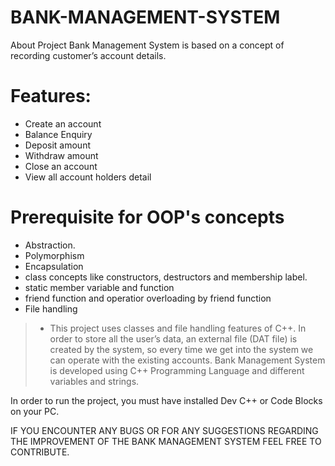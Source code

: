 # BANK-MANAGEMENT-SYSTEM

About Project Bank Management System is based on a concept of recording customer’s account details. 

# Features:
- Create an account
- Balance Enquiry
- Deposit amount
- Withdraw amount
- Close an account
- View all account holders detail

# Prerequisite for OOP's concepts 
- Abstraction.
- Polymorphism
- Encapsulation
- class concepts like constructors, destructors and membership label.
- static member variable and function 
- friend function and operatior overloading by friend function 
- File handling
> - This project uses classes and file handling features of C++. In order to store all the user’s data, an external file (DAT file) is created by the system, so every time we get into the system we can operate with the existing accounts. Bank Management System is developed using C++ Programming Language and different variables and strings.

In order to run the project, you must have installed Dev C++ or Code Blocks on your PC.


IF YOU ENCOUNTER ANY BUGS OR FOR ANY SUGGESTIONS REGARDING THE IMPROVEMENT OF THE BANK MANAGEMENT SYSTEM FEEL FREE TO CONTRIBUTE.
